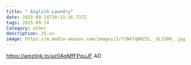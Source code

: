 ```yaml
---
title: " English Laundry"
date: 2025-09-14T10:23:16.737Z
tags: 2025-09-14
Category: other
description: 25.xx
image: https://m.media-amazon.com/images/I/71N47qN0Z2L._SL1500_.jpg
---
```

https://amzlink.to/az0AgMfFPquJF
AD